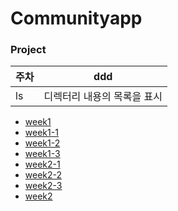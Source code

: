 # Communityapp

### Project

| 주차 |ddd  | 
|---------|---------|
| ls   | 디렉터리 내용의 목록을 표시  | 
* [week1](https://github.com/younghyeok-k/Communityapp/blob/main/Review/week1.md)
* [week1-1](https://github.com/younghyeok-k/Communityapp/blob/main/Review/week1-1.md)
* [week1-2](https://github.com/younghyeok-k/Communityapp/blob/main/Review/week1-2.md)
* [week1-3](https://github.com/younghyeok-k/Communityapp/blob/main/Review/week1-3.md)
* [week2-1](https://github.com/younghyeok-k/Communityapp/blob/main/Review/week2-1.md)
* [week2-2](https://github.com/younghyeok-k/Communityapp/blob/main/Review/week2-2.md)
* [week2-3](https://github.com/younghyeok-k/Communityapp/blob/main/Review/week2-3.md)
* [week2](https://github.com/younghyeok-k/Communityapp/blob/main/Review/week2.md)
